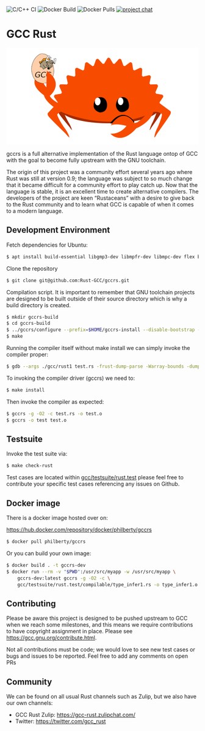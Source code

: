![C/C++ CI](https://github.com/philberty/gccrs/workflows/C/C++%20CI/badge.svg)
![Docker Build](https://img.shields.io/docker/cloud/build/philberty/gccrs)
![Docker Pulls](https://img.shields.io/docker/pulls/philberty/gccrs)
[![project chat](https://img.shields.io/badge/zulip-join_chat-brightgreen.svg)](https://gcc-rust.zulipchat.com/)
# GCC Rust
![GCC Rust](logo.png?raw=true "GCC rust Logo")

gccrs is a full alternative implementation of the Rust language ontop of GCC with the goal
to become fully upstream with the GNU toolchain.

The origin of this project was a community effort several years ago where Rust was still at version 0.9;
the language was subject to so much change that it became difficult for a community effort to play catch up.
Now that the language is stable, it is an excellent time to create alternative compilers. The developers of
the project are keen “Rustaceans” with a desire to give back to the Rust community and to learn what GCC is capable
of when it comes to a modern language.

## Development Environment

Fetch dependencies for Ubuntu:

```bash
$ apt install build-essential libgmp3-dev libmpfr-dev libmpc-dev flex bison autogen gcc-multilib dejagnu
```

Clone the repository

```bash
$ git clone git@github.com:Rust-GCC/gccrs.git
```

Compilation script. It is important to remember that GNU toolchain projects are designed to be built outside of their source directory
which is why a build directory is created.

```bash
$ mkdir gccrs-build
$ cd gccrs-build
$ ../gccrs/configure --prefix=$HOME/gccrs-install --disable-bootstrap --enable-multilib --enable-languages=rust
$ make
```

Running the compiler itself without make install we can simply invoke the compiler proper:

```bash
$ gdb --args ./gcc/rust1 test.rs -frust-dump-parse -Warray-bounds -dumpbase test.rs -mtune=generic -march=x86-64 -O0 -version -fdump-tree-gimple -o test.s -L/lib/x86_64-linux-gnu -L/lib/../lib64 -L/usr/lib/x86_64-linux-gnu -L/usr/lib/../lib64
```

To invoking the compiler driver (gccrs) we need to:

```bash
$ make install
```

Then invoke the compiler as expected:

```bash
$ gccrs -g -O2 -c test.rs -o test.o
$ gccrs -o test test.o
```

## Testsuite

Invoke the test suite via:

```bash
$ make check-rust
```

Test cases are located within [gcc/testsuite/rust.test](gcc/testsuite/rust.test) please feel free to contribute your specific
test cases referencing any issues on Github.

## Docker image

There is a docker image hosted over on: 

https://hub.docker.com/repository/docker/philberty/gccrs

```bash
$ docker pull philberty/gccrs
```

Or you can build your own image:

```bash
$ docker build . -t gccrs-dev
$ docker run --rm -v "$PWD":/usr/src/myapp -w /usr/src/myapp \
    gccrs-dev:latest gccrs -g -O2 -c \
    gcc/testsuite/rust.test/compilable/type_infer1.rs -o type_infer1.o
```

## Contributing

Please be aware this project is designed to be pushed upstream to GCC when we reach some milestones, and this means we require
contributions to have copyright assignment in place. Please see https://gcc.gnu.org/contribute.html.

Not all contributions must be code; we would love to see new test cases or bugs and issues to be reported. Feel free to add any comments on open PRs

## Community

We can be found on all usual Rust channels such as Zulip, but we also have our own channels:

 * GCC Rust Zulip: https://gcc-rust.zulipchat.com/
 * Twitter: https://twitter.com/gcc_rust
